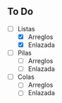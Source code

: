 ## To Do

- [ ] Listas
  - [x] Arreglos
  - [x] Enlazada
  
- [ ] Pilas
  - [ ] Arreglos
  - [ ] Enlazada
  
- [ ] Colas
  - [ ] Arreglos
  - [ ] Enlazada
